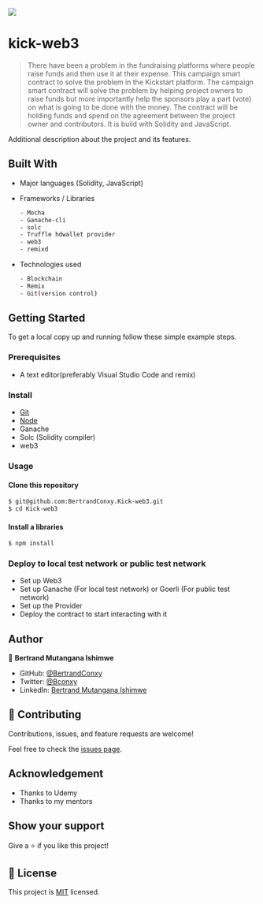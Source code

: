 ![](https://img.shields.io/badge/SmartContract)
# kick-web3
> There have been a problem in the fundraising platforms where people raise funds and then use it at their expense. This campaign smart contract to solve the problem in the Kickstart platform. The campaign smart contract will solve the problem by helping project owners to raise funds but more importantly help the sponsors play a part (vote) on what is going to be done with the money. The contract will be holding funds and spend on the agreement between the project owner and contributors. It is build with Solidity and JavaScript.


Additional description about the project and its features.

## Built With

- Major languages (Solidity, JavaScript)

- Frameworks / Libraries
  ```bash
  - Mocha
  - Ganache-cli
  - solc
  - Truffle hdwallet provider
  - web3
  - remixd
  ```

- Technologies used 
  
  ``` bash
  - Blockchain
  - Remix
  - Git(version control)
  ```

## Getting Started

To get a local copy up and running follow these simple example steps.

### Prerequisites
 - A text editor(preferably Visual Studio Code and remix)

### Install
  -  [Git](https://git-scm.com/downloads)
  -  [Node](https://nodejs.org/en/download/)
  - Ganache
  - Solc (Solidity compiler)
  - web3

### Usage
#### Clone this repository

```bash
$ git@github.com:BertrandConxy.Kick-web3.git
$ cd Kick-web3
```
#### Install a libraries

```bash
$ npm install
```

### Deploy to local test network or public test network
- Set up Web3
- Set up Ganache (For local test network) or Goerli (For public test network)
- Set up the Provider
- Deploy the contract to start interacting with it

## Author

👤 **Bertrand Mutangana Ishimwe**

- GitHub: [@BertrandConxy](https://github.com/BertrandConxy)
- Twitter: [@Bconxy](https://twitter.com/BertrandMutanga)
- LinkedIn: [Bertrand Mutangana Ishimwe](https://www.linkedin.com/in/bertrandmutangana)

## 🤝 Contributing

Contributions, issues, and feature requests are welcome!

Feel free to check the [issues page](https://github.com/BertrandConxy/Kick-web3/issues).

## Acknowledgement
- Thanks to Udemy
- Thanks to my mentors

## Show your support

Give a ⭐️ if you like this project!

## 📝 License

This project is [MIT](https://opensource.org/licenses/MIT) licensed.
